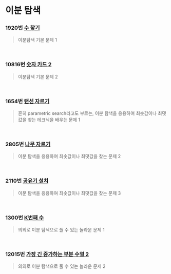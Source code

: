 # 이분 탐색

### 1920번 [수 찾기](https://www.acmicpc.net/problem/2630)
> 이분탐색 기본 문제 1

<br>

### 10816번 [숫자 카드 2](https://www.acmicpc.net/problem/10816)
> 이분탐색 기본 문제 2

<br>

### 1654번 [랜선 자르기](https://www.acmicpc.net/problem/1654)
> 흔히 parametric search라고도 부르는, 이분 탐색을 응용하여 최솟값이나 최댓값을 찾는 테크닉을 배우는 문제 1

<br>

### 2805번 [나무 자르기](https://www.acmicpc.net/problem/2805)
> 이분 탐색을 응용하여 최솟값이나 최댓값을 찾는 문제 2

<br>

### 2110번 [공유기 설치](https://www.acmicpc.net/problem/2110)
> 이분 탐색을 응용하여 최솟값이나 최댓값을 찾는 문제 3

<br>

### 1300번 [K번째 수](https://www.acmicpc.net/problem/1300)
> 의외로 이분 탐색으로 풀 수 있는 놀라운 문제 1

<br>

### 12015번 [가장 긴 증가하는 부분 수열 2](https://www.acmicpc.net/problem/12015)
> 의외로 이분 탐색으로 풀 수 있는 놀라운 문제 2

<br>
